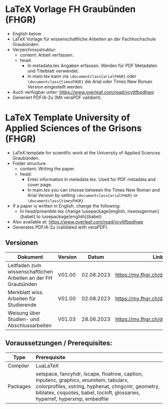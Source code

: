 # LaTeX Vorlage FH Graubünden (FHGR)
- English below
- LaTeX Vorlage für wissenschaftliche Arbeiten an der Fachhochschule Graubünden.
- Verzeichnissstruktur:
    - content: Arbeit verfassen.
    - head:
        - In metadata.tex Angaben erfassen. Werden für PDF Metadaten und Titelblatt verwendet.
        - In main.tex kann via `\documentclass{arialFHGR}` oder `\documentclass{timesFHGR}` die Arial oder Times New Roman Version eingestellt werden.
- Auch verfügbar unter: https://www.overleaf.com/read/vcyttfbpdhwp 
- Generiert PDF/A-2u (Mit veraPDF validiert).

# LaTeX Template University of Applied Sciences of the Grisons (FHGR)
- LaTeX template for scientific work at the University of Applied Sciences Graubünden.
- Folder structure:
    - content: Writing the paper.
    - head:
        - Enter information in metadata.tex. Used for PDF metadata and cover page.
        - In main.tex you can choose between the Times New Roman and Arial Version by setting `\documentclass{arialFHGR}` or `\documentclass{timesFHGR}`
- If a paper is written in English, change the following:
    - In head/preamble.tex change \usepackage[english, nswissgerman]{babel} to \usepackage[english]{babel}
- Also available at: https://www.overleaf.com/read/vcyttfbpdhwp 
- Generates PDF/A-2u (validated with veraPDF).

## Versionen
| Dokument                                                       | Version | Datum      | Link                              |
| -------------------------------------------------------------- | ------- | ---------- | --------------------------------- |
| Leitfaden zum wissenschaftlichen Arbeiten an der FH Graubünden | V01.00  | 02.08.2023 | https://my.fhgr.ch/download/18740 |
| Merkblatt wiss. Arbeiten für Studierende                       | V01.00  | 02.08.2023 | https://my.fhgr.ch/download/18742 |
| Weisung über Studien- und Abschlussarbeiten                    | V01.03  | 28.06.2023 | https://my.fhgr.ch/download/17597 |

## Voraussetzungen / Prerequisites:
|Type|Prerequisite|
|---|:---|
|Compiler|LuaLaTeX|
|Packages|setspace, fancyhdr, lscape, floatrow, caption, inputenc, graphicx, enumitem, tabularx, colorprofiles, xstring, hyphenat, chngcntr, geometry, biblatex, csquotes, babel, tocloft, glossaries, hyperref, hyperxmp, embedfile|
